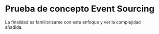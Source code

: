 # Prueba de concepto Event Sourcing

La finalidad es familiarizarse con este enfoque y ver la complejidad añadida.
